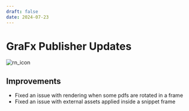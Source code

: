 ```yaml
---
draft: false
date: 2024-07-23
---
```


# GraFx Publisher Updates

![rn_icon](/assets/icon-GraFx-Publisher.svg)

<!-- more -->

## Improvements

- Fixed an issue with rendering when some pdfs are rotated in a frame
- Fixed an issue with external assets applied inside a snippet frame
